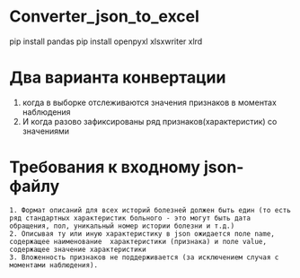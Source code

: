 # Converter_json_to_excel

pip install pandas
pip install openpyxl xlsxwriter xlrd


# Два варианта конвертации 
1. когда в выборке отслеживаются значения признаков в моментах наблюдения
2. И когда разово зафиксированы ряд признаков(характеристик) со значениями 

# Требования к входному json-файлу
	1. Формат описаний для всех историй болезней должен быть един (то есть ряд стандартных характеристик больного - это могут быть дата обращения, пол, уникальный номер истории болезни и т.д.)
	2. Описывая ту или иную характеристику в json ожидается поле name, содержащее наименование  характеристики (признака) и поле value,  содержащее значение характеристики
	3. Вложенность признаков не поддерживается (за исключением случая с моментами наблюдения).

